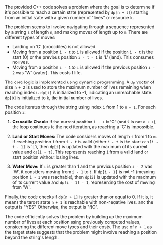 The provided C++ code solves a problem where the goal is to determine if it's possible to reach a certain state (represented by `dp[n + 1]`) starting from an initial state with a given number of "lives" or resource `k`.

The problem seems to involve navigating through a sequence represented by a string `s` of length `n`, and making moves of length up to `m`. There are different types of moves:

- Landing on 'C' (crocodiles) is not allowed.
- Moving from a position `i - t` to `i` is allowed if the position `i - t` is the start (0) or the previous position `i - t - 1` is 'L' (land). This consumes no lives.
- Moving from a position `i - 1` to `i` is allowed if the previous position `i - 2` was 'W' (water). This costs 1 life.

The core logic is implemented using dynamic programming. A `dp` vector of size `n + 2` is used to store the maximum number of lives remaining when reaching index `i`. `dp[i]` is initialized to -1, indicating an unreachable state. `dp[0]` is initialized to `k`, the initial number of lives.

The code iterates through the string using index `i` from 1 to `n + 1`. For each position `i`:

1. **Crocodile Check:** If the current position `i - 1` is 'C' (and `i` is not `n + 1`), the loop continues to the next iteration, as reaching a 'C' is impossible.

2. **Land or Start Moves:** The code considers moves of length `t` from 1 to `m`. If reaching position `i` from `i - t` is valid (either `i - t` is the start or `s[i - t - 1]` is 'L'), then `dp[i]` is updated with the maximum of its current value and `dp[i - t]`. This represents reaching `i` from a valid land or start position without losing lives.

3. **Water Move:** If `i` is greater than 1 and the previous position `i - 2` was 'W', it considers moving from `i - 1` to `i`. If `dp[i - 1]` is not -1 (meaning position `i - 1` was reachable), then `dp[i]` is updated with the maximum of its current value and `dp[i - 1] - 1`, representing the cost of moving from 'W'.

Finally, the code checks if `dp[n + 1]` is greater than or equal to 0. If it is, it means the target state `n + 1` is reachable with non-negative lives, and the output is "YES". Otherwise, the output is "NO".

The code efficiently solves the problem by building up the maximum number of lives at each position using previously computed values, considering the different move types and their costs. The use of `n + 1` as the target state suggests that the problem might involve reaching a position beyond the string's length.